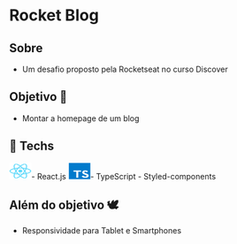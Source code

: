 # Rocket Blog

###

## Sobre
- Um desafio proposto pela Rocketseat no curso Discover

## Objetivo 🎯
 - Montar a homepage de um blog 

## 🚀 Techs
<div style="display: inline;">
  <img  alt="Davi-React" height="30" width="40" src="https://raw.githubusercontent.com/devicons/devicon/master/icons/react/react-original.svg">- React.js  
 <img  alt="Davi-Ts" height="30" width="40" src="https://raw.githubusercontent.com/devicons/devicon/master/icons/typescript/typescript-plain.svg">- TypeScript 
  - Styled-components 
</div>
 
  


## Além do objetivo 🕊️
 - Responsividade para Tablet e Smartphones 

